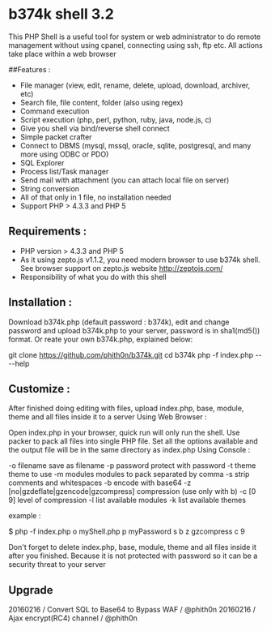 # b374k shell 3.2
This PHP Shell is a useful tool for system or web administrator to do remote management without using cpanel, connecting using ssh, ftp etc. All actions take place within a web browser

##Features : 
* File manager (view, edit, rename, delete, upload, download, archiver, etc)
* Search file, file content, folder (also using regex)
* Command execution
* Script execution (php, perl, python, ruby, java, node.js, c)
* Give you shell via bind/reverse shell connect
* Simple packet crafter
* Connect to DBMS (mysql, mssql, oracle, sqlite, postgresql, and many more using ODBC or PDO)
* SQL Explorer
* Process list/Task manager
* Send mail with attachment (you can attach local file on server)
* String conversion
* All of that only in 1 file, no installation needed
* Support PHP > 4.3.3 and PHP 5

## Requirements :
* PHP version > 4.3.3 and PHP 5
* As it using zepto.js v1.1.2, you need modern browser to use b374k shell. See browser support on zepto.js website http://zeptojs.com/
* Responsibility of what you do with this shell

## Installation :
Download b374k.php (default password : b374k), edit and change password and upload b374k.php to your server, password is in sha1(md5()) format. Or reate your own b374k.php, explained below:
  
  git clone https://github.com/phith0n/b374k.git
  cd b374k
  php -f index.php -- --help

## Customize :
After finished doing editing with files, upload index.php, base, module, theme and all files inside it to a server
Using Web Browser :

Open index.php in your browser, quick run will only run the shell. Use packer to pack all files into single PHP file. Set all the options available and the output file will be in the same directory as index.php
Using Console :

-o filename save as filename
-p password protect with password
-t theme theme to use
-m modules modules to pack separated by comma
-s strip comments and whitespaces
-b encode with base64
-z [no|gzdeflate|gzencode|gzcompress] compression (use only with b)
-c [0 9] level of compression
-l list available modules
-k list available themes

example :

$ php -f index.php o myShell.php p myPassword s b z gzcompress c 9

Don't forget to delete index.php, base, module, theme and all files inside it after you finished. Because it is not protected with password so it can be a security threat to your server

## Upgrade
20160216 / Convert SQL to Base64 to Bypass WAF / @phith0n
20160216 / Ajax encrypt(RC4) channel / @phith0n
